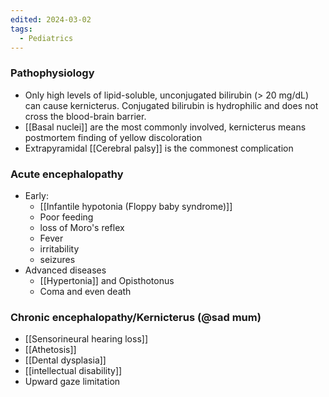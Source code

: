 ```yaml
---
edited: 2024-03-02
tags:
  - Pediatrics
---
```

### Pathophysiology
- Only high levels of lipid-soluble, unconjugated bilirubin (> 20 mg/dL) can cause kernicterus. Conjugated bilirubin is hydrophilic and does not cross the blood-brain barrier. 
- [[Basal nuclei]] are the most commonly involved, kernicterus means postmortem finding of yellow discoloration
- Extrapyramidal [[Cerebral palsy]] is the commonest complication

### Acute encephalopathy
-  Early:
	- [[Infantile hypotonia (Floppy baby syndrome)]] 
	- Poor feeding
	- loss of Moro's reflex
	- Fever
	- irritability
	- seizures
- Advanced diseases
	- [[Hypertonia]] and Opisthotonus
	- Coma and even death

### Chronic encephalopathy/Kernicterus (@sad mum)
- [[Sensorineural hearing loss]] 
- [[Athetosis]]
- [[Dental dysplasia]]
- [[intellectual disability]]
- Upward gaze limitation 
